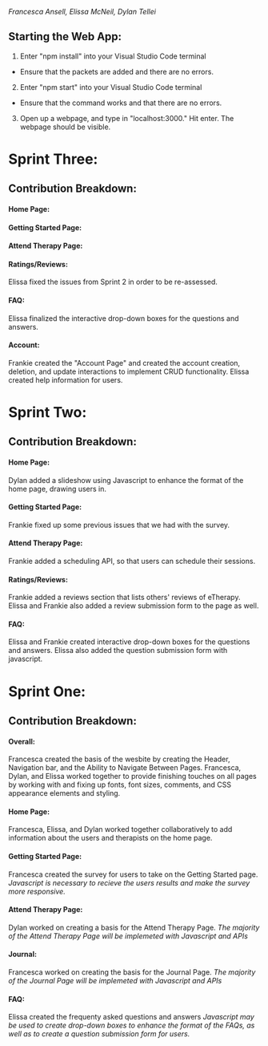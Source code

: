 _Francesca Ansell, Elissa McNeil, Dylan Tellei_

## Starting the Web App:
1. Enter "npm install" into your Visual Studio Code terminal 
  - Ensure that the packets are added and there are no errors.
2. Enter "npm start" into your Visual Studio Code terminal
  - Ensure that the command works and that there are no errors.
3. Open up a webpage, and type in "localhost:3000." Hit enter. The webpage should be visible. 

# Sprint Three: 
## Contribution Breakdown:
#### Home Page:


#### Getting Started Page:


#### Attend Therapy Page:


#### Ratings/Reviews:
Elissa fixed the issues from Sprint 2 in order to be re-assessed.

#### FAQ: 
Elissa finalized the interactive drop-down boxes for the questions and answers.

#### Account:
Frankie created the "Account Page" and created the account creation, deletion, and update interactions to implement CRUD functionality. Elissa created help information for users. 

# Sprint Two: 
## Contribution Breakdown:
#### Home Page:
Dylan added a slideshow using Javascript to enhance the format of the home page, drawing users in. 

#### Getting Started Page:
Frankie fixed up some previous issues that we had with the survey.

#### Attend Therapy Page:
Frankie added a scheduling API, so that users can schedule their sessions. 

#### Ratings/Reviews:
Frankie added a reviews section that lists others' reviews of eTherapy. Elissa and Frankie also added a review submission form to the page as well.

#### FAQ: 
Elissa and Frankie created interactive drop-down boxes for the questions and answers. Elissa also added the question submission form with javascript.

# Sprint One:
## Contribution Breakdown: 
#### Overall:
Francesca created the basis of the wesbite by creating the Header, Navigation bar, and the Ability to Navigate Between Pages.
Francesca, Dylan, and Elissa worked together to provide finishing touches on all pages by working with and fixing up fonts, font sizes, comments, and CSS appearance elements and styling. 

#### Home Page:
Francesca, Elissa, and Dylan worked together collaboratively to add information about the users and therapists on the home page. 

#### Getting Started Page:
Francesca created the survey for users to take on the Getting Started page.
_Javascript is necessary to recieve the users results and make the survey more responsive._

#### Attend Therapy Page:
Dylan worked on creating a basis for the Attend Therapy Page.
_The majority of the Attend Therapy Page will be implemeted with Javascript and APIs_

#### Journal:
Francesca worked on creating the basis for the Journal Page.
_The majority of the Journal Page will be implemeted with Javascript and APIs_

#### FAQ: 
Elissa created the frequenty asked questions and answers
_Javascript may be used to create drop-down boxes to enhance the format of the FAQs, as well as to create a question submission form for users._
